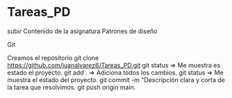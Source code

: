 # Tareas_PD
subir Contenido de la asignatura Patrones de diseño

Git

Creamos el repositorio
git clone https://github.com/juanalvarez6/Tareas_PD.git
git status => Me muestra es estado el proyecto.
git add . => Adiciona todos los cambios. 
git status => Me muestra el estado del proyecto.
git commit -m "Descripción clara y corta de la tarea que resolvimos.
git push origin main.
